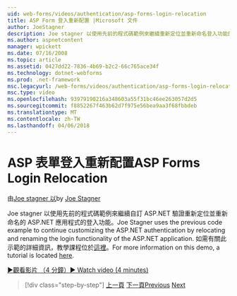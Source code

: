 ```yaml
---
uid: web-forms/videos/authentication/asp-forms-login-relocation
title: ASP Form 登入重新配置 |Microsoft 文件
author: JoeStagner
description: Joe stagner 以使用先前的程式碼範例來繼續重新定位並重新命名登入功能的 ASP 自訂 ASP.NET 驗證。N...
ms.author: aspnetcontent
manager: wpickett
ms.date: 07/16/2008
ms.topic: article
ms.assetid: 0427dd22-7836-4b69-b2c2-66c765ace34f
ms.technology: dotnet-webforms
ms.prod: .net-framework
msc.legacyurl: /web-forms/videos/authentication/asp-forms-login-relocation
msc.type: video
ms.openlocfilehash: 93979190216a348603a55f31bc46ee263057d2d5
ms.sourcegitcommit: f8852267f463b62d7f975e56bea9aa3f68fbbdeb
ms.translationtype: MT
ms.contentlocale: zh-TW
ms.lasthandoff: 04/06/2018
---
```

<a name="asp-forms-login-relocation"></a><span data-ttu-id="01c12-103">ASP 表單登入重新配置</span><span class="sxs-lookup"><span data-stu-id="01c12-103">ASP Forms Login Relocation</span></span>
====================
<span data-ttu-id="01c12-104">由[Joe stagner 以](https://github.com/JoeStagner)</span><span class="sxs-lookup"><span data-stu-id="01c12-104">by [Joe Stagner](https://github.com/JoeStagner)</span></span>

<span data-ttu-id="01c12-105">Joe stagner 以使用先前的程式碼範例來繼續自訂 ASP.NET 驗證重新定位並重新命名的 ASP.NET 應用程式的登入功能。</span><span class="sxs-lookup"><span data-stu-id="01c12-105">Joe Stagner uses the previous code example to continue customizing the ASP.NET authentication by relocating and renaming the login functionality of the ASP.NET application.</span></span> <span data-ttu-id="01c12-106">如需有關此示範的詳細資訊，教學課程位於[這裡](../../overview/older-versions-security/introduction/forms-authentication-configuration-and-advanced-topics-vb.md)。</span><span class="sxs-lookup"><span data-stu-id="01c12-106">For more information on this demo, a tutorial is located [here](../../overview/older-versions-security/introduction/forms-authentication-configuration-and-advanced-topics-vb.md).</span></span>

[<span data-ttu-id="01c12-107">&#9654;觀看影片 （4 分鐘）</span><span class="sxs-lookup"><span data-stu-id="01c12-107">&#9654; Watch video (4 minutes)</span></span>](https://channel9.msdn.com/Blogs/ASP-NET-Site-Videos/asp-forms-login-relocation)

> [!div class="step-by-step"]
> <span data-ttu-id="01c12-108">[上一頁](how-to-setup-and-use-cookie-less-authentication-in-an-aspnet-application.md)
> [下一頁](forms-login-custom-key-configuration.md)</span><span class="sxs-lookup"><span data-stu-id="01c12-108">[Previous](how-to-setup-and-use-cookie-less-authentication-in-an-aspnet-application.md)
[Next](forms-login-custom-key-configuration.md)</span></span>
